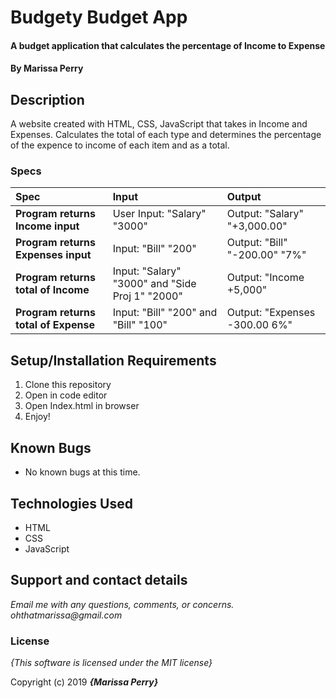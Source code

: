 # Budgety Budget App

#### A budget application that calculates the percentage of Income to Expense

#### By **Marissa Perry**

## Description

A website created with HTML, CSS, JavaScript that takes in Income and Expenses. Calculates the total of each type and determines the percentage of the expence to income of each item and as a total.


### Specs
| Spec | Input | Output |
| :-------------     | :------------- | :------------- |
| **Program returns Income input**| User Input: "Salary" "3000" | Output: "Salary" "+3,000.00" |
| **Program returns Expenses input**| Input: "Bill" "200" | Output: "Bill" "-200.00" "7%" |
| **Program returns total of Income** | Input: "Salary" "3000" and "Side Proj 1" "2000" | Output: "Income +5,000" |
| **Program returns total of Expense** | Input: "Bill" "200" and "Bill" "100" | Output: "Expenses -300.00  6%" |


## Setup/Installation Requirements

1. Clone this repository
2. Open in code editor
3. Open Index.html in browser
4. Enjoy!

## Known Bugs
* No known bugs at this time.

## Technologies Used
* HTML
* CSS   
* JavaScript


## Support and contact details

_Email me with any questions, comments, or concerns. ohthatmarissa@gmail.com_

### License

*{This software is licensed under the MIT license}*

Copyright (c) 2019 **_{Marissa Perry}_**
